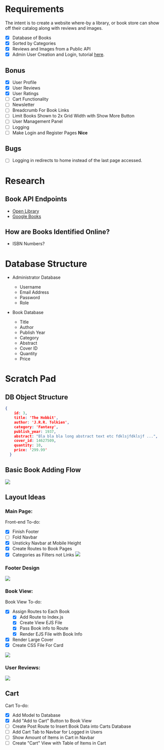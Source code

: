 # Requirements

The intent is to create a website where-by a library, or book store can show off their catalog along with reviews and images. 

- [x] Database of Books
- [x] Sorted by Categories
- [x] Reviews and Images from a Public API
- [x] Admin User Creation and Login, tutorial [here](https://www.youtube.com/watch?v=Nlg0JrUt0qg).
## Bonus

- [x] User Profile
- [x] User Reviews
- [x] User Ratings
- [ ] Cart Functionality
- [ ] Newsletter
- [ ] Breadcrumb For Book Links
- [ ] Limit Books Shown to 2x Grid Width with Show More Button
- [ ] User Management Panel
- [ ] Logging
- [ ] Make Login and Register Pages **Nice**

## Bugs

- [ ] Logging in redirects to home instead of the last page accessed.
# Research

## Book API Endpoints

- [Open Library](https://openlibrary.org/developers/api)
- [Google Books](https://developers.google.com/books)
## How are Books Identified Online?

- ISBN Numbers?
# Database Structure

- Administrator Database
	- Username
	- Email Address
	- Password
	- Role

- Book Database
	- Title
	- Author
	- Publish Year
	- Category
	- Abstract
	- Cover ID
	- Quantity
	- Price
# Scratch Pad
## DB Object Structure

```json
{
    id: 3,
    title: 'The Hobbit',
    author: 'J.R.R. Tolkien',
    category: 'Fantasy',
    publish_year: 1937,
    abstract: "Bla bla bla long abstract text etc fdklsjfdklsjf ...",
    cover_id: 14627509,
    quantity: 10,
    price: '299.99'
  }
```
## Basic Book Adding Flow

![](Pictures/Book%20Add%20Flow.png)

## Layout Ideas
### Main Page:

Front-end To-do:
- [x] Finish Footer
- [ ] Fold Navbar
- [x] Unsticky Navbar at Mobile Height
- [x] Create Routes to Book Pages
- [x] Categories as Filters not Links
![](Pictures/Front%20Page.png)
### Footer Design

![](Pictures/Footer%20Design.png)

### Book View:

Book View To-do:

- [x] Assign Routes to Each Book
	- [x] Add Route to Index.js
	- [x] Create View EJS File
	- [x] Pass Book info to Route
	- [x] Render EJS File with Book Info
- [x] Render Large Cover
- [x] Create CSS File For Card

![](Pictures/Book%20View.png)

### User Reviews:

![](Pictures/User%20Reviews%20Design.png)

## Cart

Cart To-do:
- [x] Add Model to Database
- [x] Add "Add to Cart" Button to Book View
- [ ] Create Post Route to Insert Book Data into Carts Database
- [ ] Add Cart Tab to Navbar for Logged in Users
- [ ] Show Amount of Items in Cart in Navbar
- [ ] Create "Cart" View with Table of Items in Cart